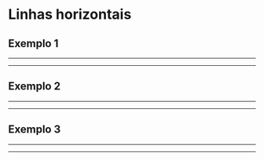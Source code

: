 # Linhas horizontais

## Exemplo 1

***
---

## Exemplo 2

* * *
- - -

## Exemplo 3

*************************************
--------------------------------------
